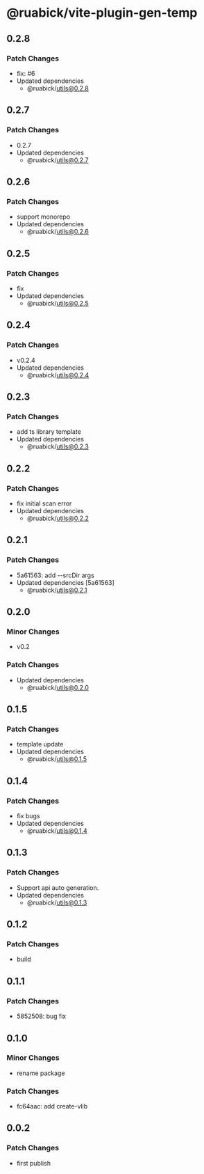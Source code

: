 # @ruabick/vite-plugin-gen-temp

## 0.2.8

### Patch Changes

- fix: #6
- Updated dependencies
  - @ruabick/utils@0.2.8

## 0.2.7

### Patch Changes

- 0.2.7
- Updated dependencies
  - @ruabick/utils@0.2.7

## 0.2.6

### Patch Changes

- support monorepo
- Updated dependencies
  - @ruabick/utils@0.2.6

## 0.2.5

### Patch Changes

- fix
- Updated dependencies
  - @ruabick/utils@0.2.5

## 0.2.4

### Patch Changes

- v0.2.4
- Updated dependencies
  - @ruabick/utils@0.2.4

## 0.2.3

### Patch Changes

- add ts library template
- Updated dependencies
  - @ruabick/utils@0.2.3

## 0.2.2

### Patch Changes

- fix initial scan error
- Updated dependencies
  - @ruabick/utils@0.2.2

## 0.2.1

### Patch Changes

- 5a61563: add --srcDir args
- Updated dependencies [5a61563]
  - @ruabick/utils@0.2.1

## 0.2.0

### Minor Changes

- v0.2

### Patch Changes

- Updated dependencies
  - @ruabick/utils@0.2.0

## 0.1.5

### Patch Changes

- template update
- Updated dependencies
  - @ruabick/utils@0.1.5

## 0.1.4

### Patch Changes

- fix bugs
- Updated dependencies
  - @ruabick/utils@0.1.4

## 0.1.3

### Patch Changes

- Support api auto generation.
- Updated dependencies
  - @ruabick/utils@0.1.3

## 0.1.2

### Patch Changes

- build

## 0.1.1

### Patch Changes

- 5852508: bug fix

## 0.1.0

### Minor Changes

- rename package

### Patch Changes

- fc64aac: add create-vlib

## 0.0.2

### Patch Changes

- first publish
